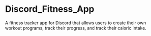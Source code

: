 # Discord_Fitness_App
 
A fitness tracker app for Discord that allows users to create their own workout programs, track their progress, and track their caloric intake.
